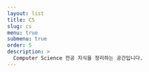 ```yaml
---
layout: list
title: CS
slug: cs
menu: true
submenu: true
order: 5
description: >
  Computer Science 전공 지식을 정리하는 공간입니다. 
---
```

